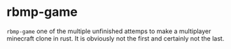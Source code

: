# rbmp-game

`rbmp-game` one of the multiple unfinished attemps to make a multiplayer minecraft clone in rust. It is obviously not
the first and certainly not the last.